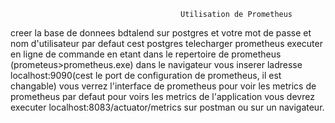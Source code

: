                                           Utilisation de Prometheus

creer la base de donnees bdtalend sur postgres et votre mot de passe et nom d'utilisateur par defaut cest postgres
telecharger prometheus executer en ligne de commande en etant dans le repertoire de prometheus (prometeus>prometheus.exe) 
dans le navigateur vous inserer ladresse localhost:9090(cest le port de configuration de prometheus, il est changable) 
vous verrez l'interface de prometheus pour voir les metrics de prometheus par defaut
pour voirs les metrics de l'application vous devrez executer localhost:8083/actuator/metrics sur postman ou sur un navigateur.
